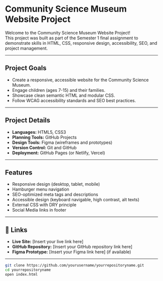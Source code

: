 # Community Science Museum Website Project

Welcome to the Community Science Museum Website Project!  
This project was built as part of the Semester 1 final assignment to demonstrate skills in HTML, CSS, responsive design, accessibility, SEO, and project management.

---

##  Project Goals

- Create a responsive, accessible website for the Community Science Museum.
- Engage children (ages 7-15) and their families.
- Showcase clean semantic HTML and modular CSS.
- Follow WCAG accessibility standards and SEO best practices.

---

##  Project Details

- **Languages:** HTML5, CSS3
- **Planning Tools:** GitHub Projects
- **Design Tools:** Figma (wireframes and prototypes)
- **Version Control:** Git and GitHub
- **Deployment:** GitHub Pages (or Netlify, Vercel)

---

##  Features

- Responsive design (desktop, tablet, mobile)
- Hamburger menu navigation
- SEO-optimized meta tags and descriptions
- Accessible design (keyboard navigable, high contrast, alt texts)
- External CSS with DRY principle
- Social Media links in footer

---

## 📎 Links

- **Live Site:** [Insert your live link here]
- **GitHub Repository:** [Insert your GitHub repository link here]
- **Figma Prototype:** [Insert your Figma link here] (if available)

---



```bash
git clone https://github.com/yourusername/yourrepositoryname.git
cd yourrepositoryname
open index.html
